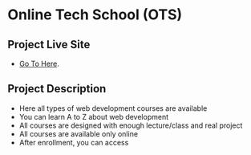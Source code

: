 # Online Tech School (OTS)

## Project Live Site

- [Go To Here](https://ots-react-najmulovi.netlify.app/).

## Project Description

- Here all types of web development courses are available
- You can learn A to Z about web development
- All courses are designed with enough lecture/class and real project
- All courses are available only online
- After enrollment, you can access
